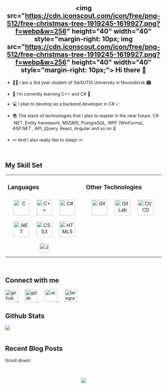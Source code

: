 ## **<div align="center"> <img src="https://cdn.iconscout.com/icon/free/png-512/free-christmas-tree-1919245-1619927.png?f=webp&w=256" height="40" width="40" style="margin-right: 10px; img src="https://cdn.iconscout.com/icon/free/png-512/free-christmas-tree-1919245-1619927.png?f=webp&w=256" height="40" width="40" style="margin-right: 10px;"> Hi there 👋</div>**


- 👨‍🎓 I am a 3rd year student of SibSUTIS University in Novosibirsk 🏙️ 
  
  

- 🌱 I’m currently learning С++ and C# 🧠  
  

- 💻 I plan to develop as a backend developer in C# 📈  
  

- 📚 The stack of technologies that I plan to master in the near future: C# .NET, Entity framework, MSSMS, PostgreSQL, WPF (WinForms), ASP.NET , API, jQuery, React, Angular and so on  ⏳  
  

- 💤 And I also really like to sleep! 💤  
  

<br/>  


## My Skill Set

<table>
  <tr>
    <td valign="top" width="50%">

### Languages

<div align="center">
  <a href="https://www.cprogramming.com/" target="_blank"><img style="margin: 10px" src="https://profilinator.rishav.dev/skills-assets/c-original.svg" alt="C" height="50" /></a>
  <a href="https://www.cplusplus.com/" target="_blank"><img style="margin: 10px" src="https://profilinator.rishav.dev/skills-assets/cplusplus-original.svg" alt="C++" height="50" /></a>
  <a href="https://docs.microsoft.com/en-us/dotnet/csharp/" target="_blank"><img style="margin: 10px" src="https://profilinator.rishav.dev/skills-assets/csharp-original.svg" alt="C#" height="50" /></a>
  <a href="https://dotnet.microsoft.com/download/dotnet-framework" target="_blank"><img style="margin: 10px" src="https://profilinator.rishav.dev/skills-assets/dot-net-original-wordmark.svg" alt=".NET" height="50" /></a>
  <a href="https://www.w3schools.com/css/" target="_blank"><img style="margin: 10px" src="https://profilinator.rishav.dev/skills-assets/css3-original-wordmark.svg" alt="CSS3" height="50" /></a>
  <a href="https://en.wikipedia.org/wiki/HTML5" target="_blank"><img style="margin: 10px" src="https://profilinator.rishav.dev/skills-assets/html5-original-wordmark.svg" alt="HTML5" height="50" /></a>
  <a href="https://www.javascript.com/" target="_blank"><img style="margin: 10px" src="https://profilinator.rishav.dev/skills-assets/javascript-original.svg" alt="JavaScript" height="30" /></a>
</div>

</td>
<td valign="top" width="100%">

### Other Technologies

<div align="center">
  <a href="https://github.com/" target="_blank"><img style="margin: 10px" src="https://profilinator.rishav.dev/skills-assets/git-scm-icon.svg" alt="Git" height= "50" /></a>  
  <a href="https://about.gitlab.com/" target="_blank"><img style="margin: 10px" src="https://profilinator.rishav.dev/skills-assets/gitlab.svg" alt="GitLab" height= "50" /></a>
  <a href="https://github.com/" target="_blank"><img style="margin: 10px" src="https://i2.wp.com/miro.medium.com/1*vpmlMejv8IKru0CEkgJVJg.png" alt="CI/CD" height= "50" /></a>
</div>
</td></tr></table>  

<br/>  

## Connect with me

<div align="left">
  <a href="https://github.com/Arsfaraway" target="_blank" style="margin-right: 20px;">
    <img src="https://cdn-icons-png.flaticon.com/128/25/25657.png?&style=for-the-badge&logo=github&logoColor=white" alt="github" style="width: 40px;" />
  </a>
  <a href="https://gitlab.com/https://git.csc.sibsutis.ru/iv121s09" target="_blank" style="margin-right: 20px;">
    <img src="https://cdn-icons-png.flaticon.com/128/5968/5968853.png?&style=for-the-badge&logo=gitlab&logoColor=white" alt="gitlab" style="width: 40px;" />
  </a>  
  <a href="https://vk.com/arsermak" target="_blank" style="margin-right: 20px;">
    <img src="https://cdn-icons-png.flaticon.com/128/3938/3938067.png?&style=for-the-badge&logo=vk&logoColor=white" alt="vk" style="width: 40px;" />
  </a>  
  <a href="https://t.me/arsermak" target="_blank">
    <img src="https://cdn-icons-png.flaticon.com/128/3536/3536661.png?&style=for-the-badge&logo=telegram&logoColor=white" alt="telegram" style="width: 40px;" />
  </a>
</div>



## Github Stats  
<div align="left"><img src="https://github-readme-stats.vercel.app/api?username=Arsfaraway&show_icons=true&count_private=true&hide_border=true" align="center" /></div>  

<br/>  


## Recent Blog Posts  
<!-- BLOG-POST-LIST:START -->  
Scroll down! 
<!-- BLOG-POST-LIST:END -->  

<br/>  

  

<br/>  

<div align="center">
<img src="https://komarev.com/ghpvc/?username=Arsfaraway&&style=flat-square" align="center" />
</div>  
  

<br/>  


<br />

